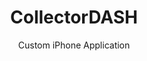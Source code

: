 --- 
layout: portfolio 
title: CollectorDASH
subtitle: Custom iPhone Application
permalink: /portfolio/dash/
weight: 2013.05
background-image: "/images/mac-small.jpg"
published: true
styles:
    - name:     "/css/lightbox.min.css"
scripts:
    - name:     "/js/lightbox.min.js"
company-name: CollectorDASH

company-picture: |
    <img src="/images/dash-af-home-clip.png" alt="">

company-description: >
    The CollectorDASH platform enables communities of collectors.  Through integration of social, mobile and ecommerce technologies, DASH engages its collector users through its innovative user experience.  

brief-description: |
    CollectorDASH provides a sophisticated web application for each collector community that allows a collector to completely manage their collection, including buying, selling and trading collectibles in a marketplace. The web application did not work well on a mobile device. Additionally, one of the problems of adding items to a collection is taking photos of the item.
    
solution-description: |
    I built a native iPhone application for CollectorDASH that incorporated many configuration options so that I could easily build a new version of the application for each separate CollectorDASH community. The first two communities each had their own app: Action Figures and Model Trains. I took advantage of the iPhone camera to allow the user to take photos of their collectibles and upload them to the CollectorDASH server.

    Here are some screen shots from the Action Figures application:
    <div class="inner align-center">
        <a class="example-image-link" href="/images/dash-af-home,w_640.png" data-lightbox="example-set" data-title="CollectorDASH Action Figures - Home Screen">
            <img class="example-image" src="/images/dash-af-home,w_160.png" alt=""/>
        </a>
        <a class="example-image-link" href="/images/dash-af-flash,w_640.png" data-lightbox="example-set" data-title="CollectorDASH Action Figures - Flash Screen">
            <img class="example-image" src="/images/dash-af-flash,w_160.png" alt=""/>
        </a>
        <a class="example-image-link" href="/images/dash-af-deals,w_640.png" data-lightbox="example-set" data-title="CollectorDASH Action Figures - Deals Screen">
            <img class="example-image" src="/images/dash-af-deals,w_160.png" alt=""/>
        </a>
        <a class="example-image-link" href="/images/dash-af-wanted,w_640.png" data-lightbox="example-set" data-title="CollectorDASH Action Figures - Wanted Screen">
            <img class="example-image" src="/images/dash-af-wanted,w_160.png" alt=""/>
        </a>
    </div>

visit-url: "http://www.collectordash.com"
visit-name: CollectorDASH
---